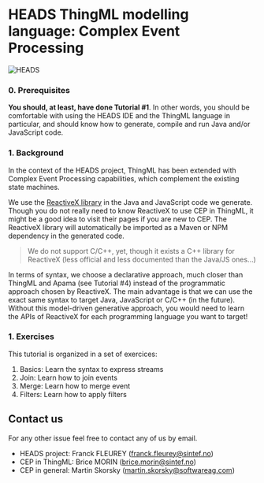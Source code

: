 HEADS ThingML modelling language: Complex Event Processing
===

![HEADS](http://heads-project.eu/sites/default/files/heads_large.png)

### 0. Prerequisites

**You should, at least, have done Tutorial #1**. In other words, you should be comfortable with using the HEADS IDE and the ThingML language in particular, and should know how to generate, compile and run Java and/or JavaScript code.

### 1. Background

In the context of the HEADS project, ThingML has been extended with Complex Event Processing capabilities, which complement the existing state machines.

We use the [ReactiveX library](http://reactivex.io) in the Java and JavaScript code we generate. Though you do not really need to know ReactiveX to use CEP in ThingML, it might be a good idea to visit their pages if you are new to CEP. The ReactiveX library will automatically be imported as a Maven or NPM dependency in the generated code.

> We do not support C/C++, yet, though it exists a C++ library for ReactiveX (less official and less documented than the Java/JS ones...)

In terms of syntax, we choose a declarative approach, much closer than ThingML and Apama (see Tutorial #4) instead of the programmatic approach chosen by ReactiveX. The main advantage is that we can use the exact same syntax to target Java, JavaScript or C/C++ (in the future). Without this model-driven generative approach, you would need to learn the APIs of ReactiveX for each programming language you want to target!

### 1. Exercises

This tutorial is organized in a set of exercices:

1. Basics: Learn the syntax to express streams
2. Join: Learn how to join events
3. Merge: Learn how to merge event
4. Filters: Learn how to apply filters

## Contact us

For any other issue feel free to contact any of us by email.

* HEADS project: Franck FLEUREY (franck.fleurey@sintef.no)
* CEP in ThingML: Brice MORIN (brice.morin@sintef.no)
* CEP in general: Martin Skorsky (martin.skorsky@softwareag.com)
